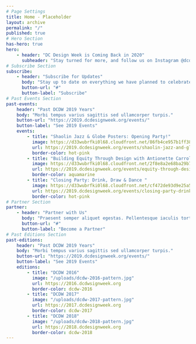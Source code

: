 ```yaml
---
# Page Settings
title: Home - Placeholder
layout: archive
permalink: "/"
published: true
# Hero Section
has-hero: true
hero:
    - header: "DC Design Week is Coming Back in 2020"
      subheader: "Stay turned for more, and follow us on Instagram @dcdesignweek."
# Subscribe Section
subscribe:
    - header: "Subscribe for Updates"
      body: "Stay up to date on everything we have planned to celebrate the DC design community. Follow us on social and sign up below for updates from DCDW and AIGA DC."
      button-url: "#"
      button-label: "Subscribe"
# Past Events Section
past-events:
    header: "Past DCDW 2019 Years"
    body: "Morbi tempus varius sagittis sed ullamcorper turpis."
    button-url: "https://2019.dcdesignweek.org/events/"
    button-label: "See 2019 Events"
    events:
        - title: "Shaolin Jazz & Globe Posters: Opening Party!"
          image: https://d33wubrfki0l68.cloudfront.net/86fb4ce957b1ff38924099781349f7208be9962f/f3971/uploads/event-opening-party.jpg
          url: https://2019.dcdesignweek.org/events/shaolin-jazz-and-globe-posters/
          border-color: hot-pink
        - title: "Building Equity Through Design with Antionette Carroll"
          image: https://d33wubrfki0l68.cloudfront.net/2f8e8a2e68ba29b77d6f92023ecb86a98b6fa308/ff564/uploads/header_antionette2.png
          url: https://2019.dcdesignweek.org/events/equity-through-design-with-antionette-carroll/
          border-color: aquamarine
        - title: "Closing Party: Drink, Draw & Dance "
          image: https://d33wubrfki0l68.cloudfront.net/cf472de93d9e25a5aaace4458aae4a8297a58c94/3a830/uploads/capcider.png
          url: https://2019.dcdesignweek.org/events/closing-party-drink-draw-and-dance/
          border-color: hot-pink
# Partner Section
partner:
    - header: "Partner with Us"
      body: "Praesent semper aliquet egestas. Pellentesque iaculis tortor sit amet hendrerit consequat, sapien nibh iaculis eros, eget commodo dui massa vitae tellus curabitur vitae ante. "
      button-url: "#"
      button-label: "Become a Partner"
# Past Editions Section
past-editions:
    header: "Past DCDW 2019 Years"
    body: "Morbi tempus varius sagittis sed ullamcorper turpis."
    button-url: "https://2019.dcdesignweek.org/events/"
    button-label: "See 2019 Events"
    editions:
        - title: "DCDW 2016"
          image: "/uploads/dcdw-2016-pattern.jpg"
          url: https://2016.dcdwsignweek.org
          border-color: dcdw-2016
        - title: "DCDW 2017"
          image: "/uploads/dcdw-2017-pattern.jpg"
          url: https://2017.dcdesignweek.org
          border-color: dcdw-2017
        - title: "DCDW 2018"
          image: "/uploads/dcdw-2018-pattern.jpg"
          url: https://2018.dcdesignweek.org
          border-color: dcdw-2018
---
```

